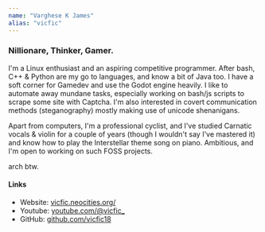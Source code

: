 ```yaml
---
name: "Varghese K James"
alias: "vicfic"
---
```


### Nillionare, Thinker, Gamer. 

I'm a Linux enthusiast and an aspiring competitive programmer. After bash, C++ & Python are my go to languages, and know a bit of Java too. I have a soft corner for Gamedev and use the Godot engine heavily. I like to automate away mundane tasks, especially working on bash/js scripts to scrape some site with Captcha. I'm also interested in covert communication methods (steganography) mostly making use of unicode shenanigans.

Apart from computers, I'm a professional cyclist, and I've studied Carnatic vocals & violin for a couple of years (though I wouldn't say I've mastered it) and know how to play the Interstellar theme song on piano. Ambitious, and I'm open to working on such FOSS projects.

arch btw.

#### Links

- Website: [vicfic.neocities.org/](https://vicfic.neocities.org/)
- Youtube: [youtube.com/@vicfic_](https://www.youtube.com/@vicfic_)
- GitHub: [github.com/vicfic18](https://github.com/vicfic18/)

